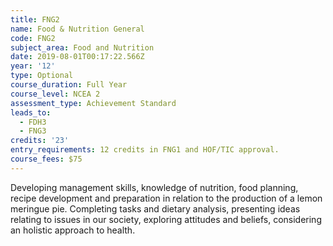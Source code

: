 ```yaml
---
title: FNG2
name: Food & Nutrition General
code: FNG2
subject_area: Food and Nutrition
date: 2019-08-01T00:17:22.566Z
year: '12'
type: Optional
course_duration: Full Year
course_level: NCEA 2
assessment_type: Achievement Standard
leads_to:
  - FDH3
  - FNG3
credits: '23'
entry_requirements: 12 credits in FNG1 and HOF/TIC approval.
course_fees: $75
---
```

Developing management skills, knowledge of nutrition, food planning, recipe development and preparation in relation to the production of a lemon meringue pie. Completing tasks and dietary analysis, presenting ideas relating to issues in our society, exploring attitudes and beliefs, considering an holistic approach to health.
